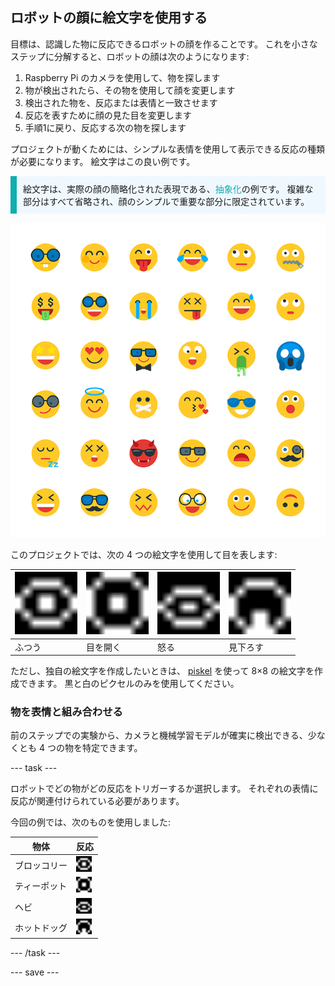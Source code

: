 ## ロボットの顔に絵文字を使用する

目標は、認識した物に反応できるロボットの顔を作ることです。 これを小さなステップに分解すると、ロボットの顔は次のようになります:

1. Raspberry Pi のカメラを使用して、物を探します
2. 物が検出されたら、その物を使用して顔を変更します
3. 検出された物を、反応または表情と一致させます
4. 反応を表すために顔の見た目を変更します
5. 手順1に戻り、反応する次の物を探します

プロジェクトが動くためには、シンプルな表情を使用して表示できる反応の種類が必要になります。 絵文字はこの良い例です。

<p style="border-left: solid; border-width:10px; border-color: #0faeb0; background-color: aliceblue; padding: 10px;">絵文字は、実際の顔の簡略化された表現である、<span style="color: #0faeb0">抽象化</span>の例です。 複雑な部分はすべて省略され、顔のシンプルで重要な部分に限定されています。</p>

![いろいろな絵文字。](images/emojis.png)

このプロジェクトでは、次の 4 つの絵文字を使用して目を表します:

| <img src="resources/neutral.png" alt="真顔な 8x8 のピクセルアート" width="100" /> | <img src="resources/wide.png" alt="目を大きく見開いた顔の 8x8 のピクセルアート" width="100" /> | <img src="resources/angry.png" alt="怒った顔の 8x8 のピクセルアート" width="100" /> | <img src="resources/look_down.png" alt="下を見下ろす顔の 8x8 のピクセルアート" width="100" /> |
| --------------------------------------------------------------------------------------- | -------------------------------------------------------------------------------------------- | --------------------------------------------------------------------------------------- | ---------------------------------------------------------------------------------------------- |
| ふつう                                                                                     | 目を開く                                                                                         | 怒る                                                                                      | 見下ろす                                                                                           |



ただし、独自の絵文字を作成したいときは、 [piskel](https://www.piskelapp.com) を使って 8×8 の絵文字を作成できます。 黒と白のピクセルのみを使用してください。


### 物を表情と組み合わせる

前のステップでの実験から、カメラと機械学習モデルが確実に検出できる、少なくとも 4 つの物を特定できます。

--- task ---

ロボットでどの物がどの反応をトリガーするか選択します。 それぞれの表情に反応が関連付けられている必要があります。

今回の例では、次のものを使用しました:

| 物体     | 反応                                                                                            |
| ------ | --------------------------------------------------------------------------------------------- |
| ブロッコリー | <img src="resources/neutral.png" alt="真顔な 8x8 のピクセルアート" width="25" />        |
| ティーポット | <img src="resources/wide.png" alt="目を大きく見開いた顔の 8x8 のピクセルアート" width="25" />   |
| ヘビ     | <img src="resources/angry.png" alt="怒った顔の 8x8 のピクセルアート" width="25" />        |
| ホットドッグ | <img src="resources/look_down.png" alt="下を見下ろす顔の 8x8 のピクセルアート" width="25" /> |

--- /task ---

--- save ---
